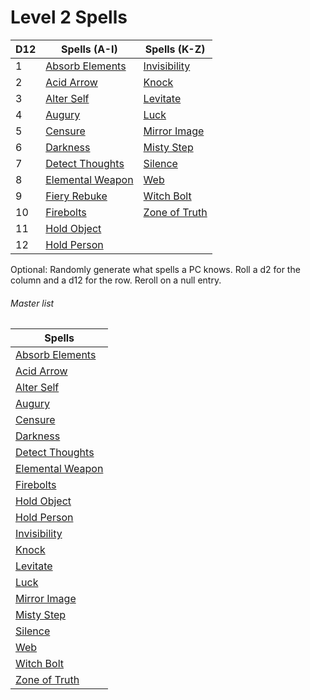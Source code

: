# Level 2 Spells

| D12 | Spells (A-I)                              | Spells (K-Z)                          |
| --- | ----------------------------------------- | ------------------------------------- |
| 1   | [Absorb Elements](Absorb%20Elements.md)   | [Invisibility](Invisibility.md)       |
| 2   | [Acid Arrow](Acid%20Arrow.md)             | [Knock](Knock.md)                     |
| 3   | [Alter Self](Alter%20Self.md)             | [Levitate](Levitate.md)               |
| 4   | [Augury](Augury.md)                       | [Luck](Luck.md)                       |
| 5   | [Censure](Censure.md)                     | [Mirror Image](Mirror%20Image.md)     |
| 6   | [Darkness](Darkness.md)                   | [Misty Step](Misty%20Step.md)         |
| 7   | [Detect Thoughts](Detect%20Thoughts.md)   | [Silence](Silence.md)                 |
| 8   | [Elemental Weapon](Elemental%20Weapon.md) | [Web](Web.md)                         |
| 9   | [Fiery Rebuke](Fiery%20Rebuke.md)         | [Witch Bolt](Witch%20Bolt.md)         |
| 10  | [Firebolts](Firebolts.md)                 | [Zone of Truth](Zone%20of%20Truth.md) |
| 11  | [Hold Object](Hold%20Object.md)           |                                       |
| 12  | [Hold Person](Hold%20Person.md)           |                                       |

Optional: Randomly generate what spells a PC knows. Roll a d2 for the column and a d12 for the row. Reroll on a null entry.




###### Master list

| Spells                                    |
| ----------------------------------------- |
| [Absorb Elements](Absorb%20Elements.md)   |
| [Acid Arrow](Acid%20Arrow.md)             |
| [Alter Self](Alter%20Self.md)             |
| [Augury](Augury.md)                       |
| [Censure](Censure.md)                     |
| [Darkness](Darkness.md)                   |
| [Detect Thoughts](Detect%20Thoughts.md)   |
| [Elemental Weapon](Elemental%20Weapon.md) |
| [Firebolts](Firebolts.md)                 |
| [Hold Object](Hold%20Object.md)           |
| [Hold Person](Hold%20Person.md)           |
| [Invisibility](Invisibility.md)           |
| [Knock](Knock.md)                         |
| [Levitate](Levitate.md)                   |
| [Luck](Luck.md)                           |
| [Mirror Image](Mirror%20Image.md)         |
| [Misty Step](Misty%20Step.md)             |
| [Silence](Silence.md)                     |
| [Web](Web.md)                             |
| [Witch Bolt](Witch%20Bolt.md)             |
| [Zone of Truth](Zone%20of%20Truth.md)     |


